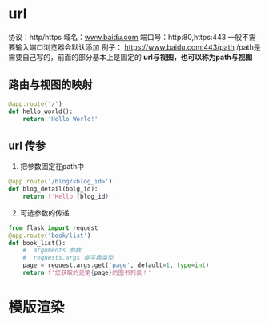 # url
协议：http/https
域名：www.baidu.com
端口号：http:80,https:443 一般不需要输入端口浏览器会默认添加
例子： https://www.baidu.com:443/path
/path是需要自己写的，前面的部分基本上是固定的
**url与视图，也可以称为path与视图**
## 路由与视图的映射
```python
@app.route('/')
def hello_world():
    return 'Hello World!'
```
## url 传参
1. 把参数固定在path中
```python
@app.route('/blog/<blog_id>')
def blog_detail(bolg_id):
    return f'Hello {blog_id} '
```
2. 可选参数的传递

```python
from flask import request
@app.route('book/list')
def book_list():
    #  arguments 参数
    #  requests.args 类字典类型
    page = request.args.get('page', default=1, type=int)
    return f'您获取的是第{page}的图书列表！'
```
# 模版渲染
